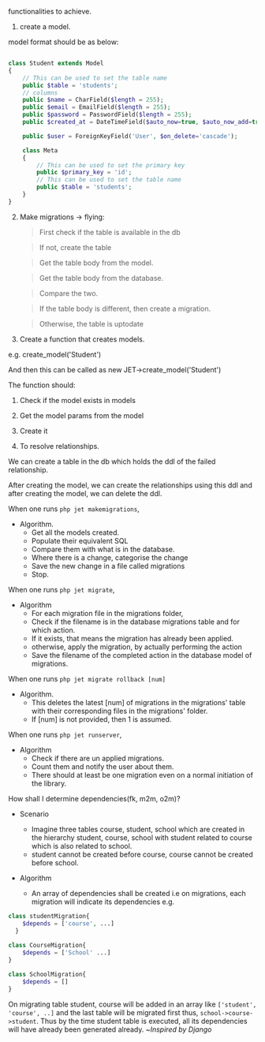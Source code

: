 functionalities to achieve.

1. create a model.

model format should be as below:

```php

class Student extends Model
{
    // This can be used to set the table name
    public $table = 'students';
    // columns
    public $name = CharField($length = 255);
    public $email = EmailField($length = 255);
    public $password = PasswordField($length = 255);
    public $created_at = DateTimeField($auto_now=true, $auto_now_add=true);

    public $user = ForeignKeyField('User', $on_delete='cascade');

    class Meta
    {
        // This can be used to set the primary key
        public $primary_key = 'id';
        // This can be used to set the table name
        public $table = 'students';
    }
}
```

2. Make migrations -> flying:

   > First check if the table is available in the db

   > If not, create the table

   > Get the table body from the model.

   > Get the table body from the database.

   > Compare the two.

   > If the table body is different, then create a migration.

   > Otherwise, the table is uptodate

3. Create a function that creates models.

e.g. create_model('Student')

And then this can be called as new JET->create_model('Student')

The function should:

1. Check if the model exists in models
2. Get the model params from the model
3. Create it

4. To resolve relationships.

We can create a table in the db which holds the ddl of the failed relationship.

After creating the model, we can create the relationships using this ddl and after creating the model, we can delete the ddl.


When one runs `php jet makemigrations`,
- Algorithm.
   - Get all the models created.
   - Populate their equivalent SQL
   - Compare them with what is in the database.
   - Where there is a change, categorise the change
   - Save the new change in a file called migrations
   - Stop.
  
When one runs `php jet migrate`,
- Algorithm
   - For each migration file in the migrations folder,
   - Check if the filename is in the database migrations table and for which action.
   - If it exists, that means the migration has already been applied.
   - otherwise, apply the migration, by actually performing the action
   - Save the filename of the completed action in the database model of migrations.
   
When one runs `php jet migrate rollback [num]`
- Algorithm.
   - This deletes the latest [num] of migrations in the migrations' table with their corresponding 
  files in the migrations' folder.
   - If [num] is not provided, then 1 is assumed.
  
When one runs `php jet runserver`,
- Algorithm
   - Check if there are un applied migrations.
   - Count them and notify the user about them.
   - There should at least be one migration even on a normal initiation of the library.

How shall I determine dependencies(fk, m2m, o2m)?
- Scenario
    - Imagine three tables course, student, school which 
  are created in the hierarchy student, course, school with
  student related to course which is also related to school.
    - student cannot be created before course, course cannot be
  created before school.

- Algorithm
    - An array of dependencies shall be created i.e on migrations,
each migration will indicate its dependencies
  e.g. 
```php 
class studentMigration{
    $depends = ['course', ...]
  }
  
class CourseMigration{
    $depends = ['School' ...]
}

class SchoolMigration{
    $depends = []
}
```

On migrating table student, course will be added in an array
like `['student', 'course', ..]` and the last table will be migrated first thus, 
`school->course->student`. Thus by the time student table is executed, all its dependencies will 
have already been generated already. 
~*Inspired by Django*
